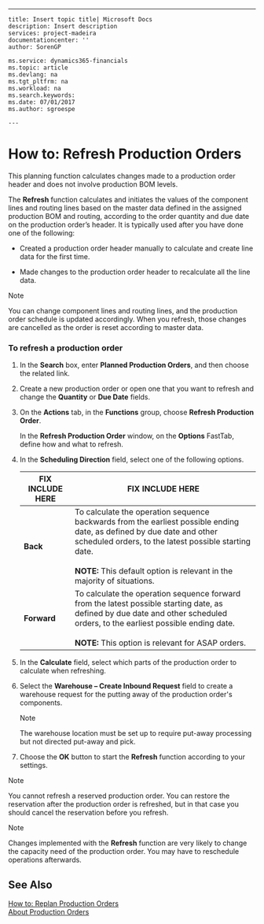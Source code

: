 ---
    title: Insert topic title| Microsoft Docs
    description: Insert description
    services: project-madeira
    documentationcenter: ''
    author: SorenGP

    ms.service: dynamics365-financials
    ms.topic: article
    ms.devlang: na
    ms.tgt_pltfrm: na
    ms.workload: na
    ms.search.keywords:
    ms.date: 07/01/2017
    ms.author: sgroespe

    ---
# How to: Refresh Production Orders
This planning function calculates changes made to a production order header and does not involve production BOM levels.  
  
 The **Refresh** function calculates and initiates the values of the component lines and routing lines based on the master data defined in the assigned production BOM and routing, according to the order quantity and due date on the production order’s header. It is typically used after you have done one of the following:  
  
-   Created a production order header manually to calculate and create line data for the first time.  
  
-   Made changes to the production order header to recalculate all the line data.  
  
> [!NOTE]  
>  You can change component lines and routing lines, and the production order schedule is updated accordingly. When you refresh, those changes are cancelled as the order is reset according to master data.  
  
### To refresh a production order  
  
1.  In the **Search** box, enter **Planned Production Orders**, and then choose the related link.  
  
2.  Create a new production order or open one that you want to refresh and change the **Quantity** or **Due Date** fields.  
  
3.  On the **Actions** tab, in the **Functions** group, choose **Refresh Production Order**.  
  
     In the **Refresh Production Order** window, on the **Options** FastTab, define how and what to refresh.  
  
4.  In the **Scheduling Direction** field, select one of the following options.  
  
    |FIX INCLUDE HERE<!--[!INCLUDE[bp_tableoption](../ApplicationDesign/includes/bp_tableoption_md.md)] -->|FIX INCLUDE HERE<!--[!INCLUDE[bp_tabledescription](../ApplicationDesign/includes/bp_tabledescription_md.md)] -->|  
    |----------------------------------|---------------------------------------|  
    |**Back**|To calculate the operation sequence backwards from the earliest possible ending date, as defined by due date and other scheduled orders, to the latest possible starting date.<br /><br /> **NOTE:** This default option is relevant in the majority of situations.|  
    |**Forward**|To calculate the operation sequence forward from the latest possible starting date, as defined by due date and other scheduled orders, to the earliest possible ending date.<br /><br /> **NOTE:** This option is relevant for ASAP orders.|  
  
5.  In the **Calculate** field, select which parts of the production order to calculate when refreshing.  
  
6.  Select the **Warehouse – Create Inbound Request** field to create a warehouse request for the putting away of the production order's components.  
  
    > [!NOTE]  
    >  The warehouse location must be set up to require put-away processing but not directed put-away and pick.  
  
7.  Choose the **OK** button to start the **Refresh** function according to your settings.  
  
> [!NOTE]  
>  You cannot refresh a reserved production order. You can restore the reservation after the production order is refreshed, but in that case you should cancel the reservation before you refresh.  
  
> [!NOTE]  
>  Changes implemented with the **Refresh** function are very likely to change the capacity need of the production order. You may have to reschedule operations afterwards.  
  
## See Also  
 [How to: Replan Production Orders](../OperationsPlanning/how-to-replan-production-orders.md)   
 [About Production Orders](../Production/about-production-orders.md)